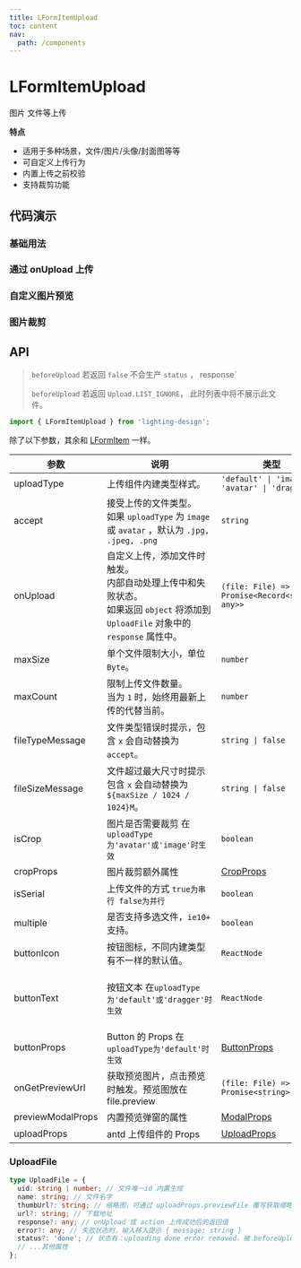 ```yaml
---
title: LFormItemUpload
toc: content
nav:
  path: /components
---
```


# LFormItemUpload

图片 文件等上传

**特点**

- 适用于多种场景，文件/图片/头像/封面图等等
- 可自定义上传行为
- 内置上传之前校验
- 支持裁剪功能

## 代码演示

### 基础用法

<code src='./demos/Demo1.tsx'></code>

### 通过 onUpload 上传

<code src='./demos/Demo2.tsx'></code>

### 自定义图片预览

<code src='./demos/Demo3.tsx'></code>

### 图片裁剪

<code src='./demos/Demo4.tsx'></code>

## API

> `beforeUpload` 若返回 `false` 不会生产 `status` ， response`
>
> `beforeUpload` 若返回 `Upload.LIST_IGNORE`， 此时列表中将不展示此文件。

```ts
import { LFormItemUpload } from 'lighting-design';
```

除了以下参数，其余和 [LFormItem](/components/form-item) 一样。

| 参数              | 说明                                                                                                                                     | 类型                                                           | 默认值                                         |
| ----------------- | ---------------------------------------------------------------------------------------------------------------------------------------- | -------------------------------------------------------------- | ---------------------------------------------- |
| uploadType        | 上传组件内建类型样式。                                                                                                                   | `'default' \| 'image' \| 'avatar' \| 'dragger'`                | `'default'`                                    |
| accept            | 接受上传的文件类型。<br/>如果 `uploadType` 为 `image` 或 `avatar` ，默认为 `.jpg, .jpeg, .png`                                           | `string`                                                       | `-`                                            |
| onUpload          | 自定义上传，添加文件时触发。<br/>内部自动处理上传中和失败状态。<br/>如果返回 `object` 将添加到 `UploadFile` 对象中的 `response` 属性中。 | `(file: File) => Promise<Record<string, any>>`                 | `-`                                            |
| maxSize           | 单个文件限制大小，单位 `Byte`。                                                                                                          | `number`                                                       | `1024 * 1024 * 5`                              |
| maxCount          | 限制上传文件数量。<br/>当为 `1` 时，始终用最新上传的代替当前。                                                                           | `number`                                                       | `-`                                            |
| fileTypeMessage   | 文件类型错误时提示，包含 `x` 会自动替换为 `accept`。                                                                                     | `string \| false`                                              | `只支持上传 ${accept} 文件`                    |
| fileSizeMessage   | 文件超过最大尺寸时提示包含 `x` 会自动替换为 `${maxSize / 1024 / 1024}M`。                                                                | `string \| false`                                              | `文件必须小于${maxSize / 1024 / 1024}M`        |
| isCrop            | 图片是否需要裁剪 在`uploadType为'avatar'或'image'时生效`                                                                                 | `boolean`                                                      | `false`                                        |
| cropProps         | 图片裁剪额外属性                                                                                                                         | [CropProps](https://github.com/nanxiaobei/antd-img-crop#props) | `-`                                            |
| isSerial          | 上传文件的方式 `true为串行 false为并行`                                                                                                  | `boolean`                                                      | `true`                                         |
| multiple          | 是否支持多选文件，`ie10+` 支持。                                                                                                         | `boolean`                                                      | `false`                                        |
| buttonIcon        | 按钮图标，不同内建类型有不一样的默认值。                                                                                                 | `ReactNode`                                                    | `-`                                            |
| buttonText        | 按钮文本 在`uploadType为'default'或'dragger'时生效`                                                                                      | `ReactNode`                                                    | `'点击上传'\|'单击或拖动文件到此区域进行上传'` |
| buttonProps       | Button 的 Props 在`uploadType为'default'时生效`                                                                                          | [ButtonProps](https://ant.design/components/button-cn/#api)    | `-`                                            |
| onGetPreviewUrl   | 获取预览图片，点击预览时触发。预览图放在 file.preview                                                                                    | `(file: File) => Promise<string>`                              | `-`                                            |
| previewModalProps | 内置预览弹窗的属性                                                                                                                       | [ModalProps](https://ant.design/components/modal-cn/#api)      | `-`                                            |
| uploadProps       | antd 上传组件的 Props                                                                                                                    | [UploadProps](https://ant.design/components/upload-cn/#api)    | `-`                                            |

### UploadFile

```ts
type UploadFile = {
  uid: string | number; // 文件唯一id 内置生成
  name: string; // 文件名字
  thumbUrl?: string; // 缩略图，可通过 uploadProps.previewFile 覆写获取缩略图
  url?: string; // 下载地址
  response?: any; // onUpload 或 action 上传成功后的返回值
  error?: any; // 失败状态时，输入移入提示 { message: string }
  status?: 'done'; // 状态有：uploading done error removed，被 beforeUpload 拦截的文件没有 status 属性
  // ...其他属性
};
```
